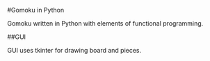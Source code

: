 #Gomoku in Python

Gomoku written in Python with elements of functional programming.

##GUI 

GUI uses tkinter for drawing board and pieces.
